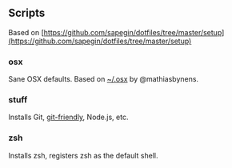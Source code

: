 ## Scripts

Based on [https://github.com/sapegin/dotfiles/tree/master/setup](https://github.com/sapegin/dotfiles/tree/master/setup)

### osx

Sane OSX defaults. Based on [~/.osx](https://github.com/mathiasbynens/dotfiles/blob/master/.macos) by @mathiasbynens.

### stuff

Installs Git, [git-friendly](https://github.com/jamiew/git-friendly), Node.js, etc.

### zsh

Installs zsh, registers zsh as the default shell.
